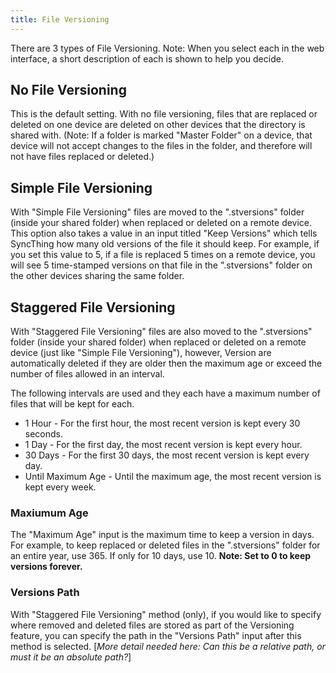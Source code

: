 ```yaml
---
title: File Versioning
---
```


There are 3 types of File Versioning. Note: When you select each in the web interface, a short description of each is shown to help you decide.

## No File Versioning
This is the default setting. With no file versioning, files that are replaced or deleted on one device are deleted on other devices that the directory is shared with. (Note: If a folder is marked "Master Folder" on a device, that device will not accept changes to the files in the folder, and therefore will not have files replaced or deleted.)

## Simple File Versioning
With "Simple File Versioning" files are moved to the ".stversions" folder (inside your shared folder) when replaced or deleted on a remote device. This option also takes a value in an input titled "Keep Versions" which tells SyncThing how many old versions of the file it should keep. For example, if you set this value to 5, if a file is replaced 5 times on a remote device, you will see 5 time-stamped versions on that file in the ".stversions" folder on the other devices sharing the same folder.

## Staggered File Versioning
With "Staggered File Versioning" files are also moved to the ".stversions" folder (inside your shared folder) when replaced or deleted on a remote device (just like "Simple File Versioning"), however, Version are automatically deleted if they are older then the maximum age or exceed the number of files allowed in an interval.

The following intervals are used and they each have a maximum number of files that will be kept for each.
* 1 Hour - For the first hour, the most recent version is kept every 30 seconds. 
* 1 Day - For the first day, the most recent version is kept every hour.
* 30 Days - For the first 30 days, the most recent version is kept every day. 
* Until Maximum Age - Until the maximum age, the most recent version is kept every week.

### Maxiumum Age
The "Maximum Age" input is the maximum time to keep a version in days. For example, to keep replaced or deleted files in the ".stversions" folder for an entire year, use 365. If only for 10 days, use 10. **Note: Set to 0 to keep versions forever.**

### Versions Path
With "Staggered File Versioning" method (only), if you would like to specify where removed and deleted files are stored as part of the Versioning feature, you can specify the path in the "Versions Path" input after this method is selected. [_More detail needed here: Can this be a relative path, or must it be an absolute path?_]
